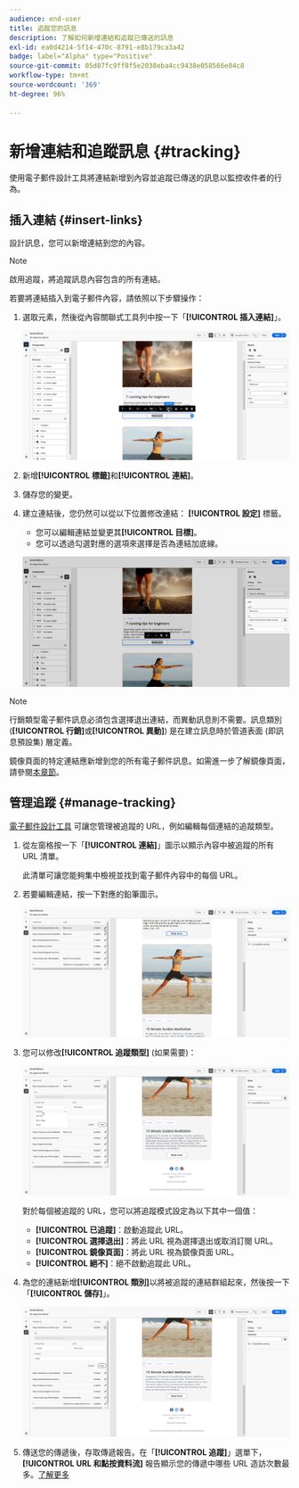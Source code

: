 ```yaml
---
audience: end-user
title: 追蹤您的訊息
description: 了解如何新增連結和追蹤已傳送的訊息
exl-id: ea0d4214-5f14-470c-8791-e8b179ca3a42
badge: label="Alpha" type="Positive"
source-git-commit: 05d87fc9ff8f5e2038eba4cc9438e058566e04c8
workflow-type: tm+mt
source-wordcount: '369'
ht-degree: 96%

---
```


# 新增連結和追蹤訊息 {#tracking}

使用電子郵件設計工具將連結新增到內容並追蹤已傳送的訊息以監控收件者的行為。

## 插入連結 {#insert-links}

設計訊息，您可以新增連結到您的內容。

>[!NOTE]
>
>啟用追蹤，將追蹤訊息內容包含的所有連結。

若要將連結插入到電子郵件內容，請依照以下步驟操作：

1. 選取元素，然後從內容關聯式工具列中按一下「**[!UICONTROL 插入連結]**」。

   ![](assets/message-tracking-insert-link.png)

1. 新增&#x200B;**[!UICONTROL 標籤]**&#x200B;和&#x200B;**[!UICONTROL 連結]**。

1. 儲存您的變更。

1. 建立連結後，您仍然可以從以下位置修改連結： **[!UICONTROL 設定]** 標籤。

   * 您可以編輯連結並變更其&#x200B;**[!UICONTROL 目標]**。
   * 您可以透過勾選對應的選項來選擇是否為連結加底線。

   ![](assets/message-tracking-link-settings.png)

>[!NOTE]
>
>行銷類型電子郵件訊息必須包含選擇退出連結，而異動訊息則不需要。訊息類別 (**[!UICONTROL 行銷]**&#x200B;或&#x200B;**[!UICONTROL 異動]**) 是在建立訊息時於管道表面 (即訊息預設集) 層定義。

鏡像頁面的特定連結應新增到您的所有電子郵件訊息。如需進一步了解鏡像頁面，請參閱[本章節](mirror-page.md)。

## 管理追蹤 {#manage-tracking}

[電子郵件設計工具](create-email-content.md) 可讓您管理被追蹤的 URL，例如編輯每個連結的追蹤類型。

1. 從左窗格按一下「**[!UICONTROL 連結]**」圖示以顯示內容中被追蹤的所有 URL 清單。

   此清單可讓您能夠集中檢視並找到電子郵件內容中的每個 URL。

1. 若要編輯連結，按一下對應的鉛筆圖示。

   ![](assets/message-tracking-edit-links.png)

1. 您可以修改&#x200B;**[!UICONTROL 追蹤類型]** (如果需要)：

   ![](assets/message-tracking-edit-a-link.png)

   對於每個被追蹤的 URL，您可以將追蹤模式設定為以下其中一個值：

   * **[!UICONTROL 已追蹤]**：啟動追蹤此 URL。
   * **[!UICONTROL 選擇退出]**：將此 URL 視為選擇退出或取消訂閱 URL。
   * **[!UICONTROL 鏡像頁面]**：將此 URL 視為鏡像頁面 URL。
   * **[!UICONTROL 絕不]**：絕不啟動追蹤此 URL。<!--This information is saved: if the URL appears again in a future message, its tracking is automatically deactivated.-->

1. 為您的連結新增&#x200B;**[!UICONTROL 類別]**&#x200B;以將被追蹤的連結群組起來，然後按一下「**[!UICONTROL 儲存]**」。

   ![](assets/message-tracking-edit-a-link_2.png)

1. 傳送您的傳遞後，存取傳遞報告。在「**[!UICONTROL 追蹤]**」選單下，**[!UICONTROL URL 和點按資料流]** 報告顯示您的傳遞中哪些 URL 造訪次數最多。[了解更多](../reporting/reports.md)
